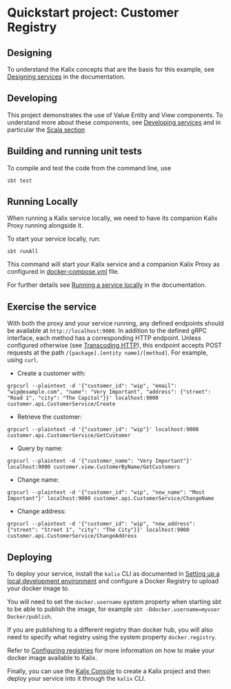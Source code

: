 # Quickstart project: Customer Registry

## Designing

To understand the Kalix concepts that are the basis for this example, see [Designing services](https://docs.kalix.io/developing/development-process-proto.html) in the documentation.

## Developing

This project demonstrates the use of Value Entity and View components.
To understand more about these components, see [Developing services](https://docs.kalix.io/services/)
and in particular the [Scala section](https://docs.kalix.io/java/)

## Building and running unit tests

To compile and test the code from the command line, use

```shell
sbt test
```

## Running Locally

When running a Kalix service locally, we need to have its companion Kalix Proxy running alongside it.

To start your service locally, run:

```shell
sbt runAll
```

This command will start your Kalix service and a companion Kalix Proxy as configured in [docker-compose.yml](./docker-compose.yml) file.

For further details see [Running a service locally](https://docs.kalix.io/developing/running-service-locally.html) in the documentation.

## Exercise the service

With both the proxy and your service running, any defined endpoints should be available at `http://localhost:9000`. In addition to the defined gRPC interface, each method has a corresponding HTTP endpoint. Unless configured otherwise (see [Transcoding HTTP](https://docs.kalix.io/java-protobuf/writing-grpc-descriptors-protobuf.html#_transcoding_http)), this endpoint accepts POST requests at the path `/[package].[entity name]/[method]`. For example, using `curl`.

* Create a customer with:

```shell
grpcurl --plaintext -d '{"customer_id": "wip", "email": "wip@example.com", "name": "Very Important", "address": {"street": "Road 1", "city": "The Capital"}}' localhost:9000  customer.api.CustomerService/Create
```

* Retrieve the customer:

```shell
grpcurl --plaintext -d '{"customer_id": "wip"}' localhost:9000  customer.api.CustomerService/GetCustomer
```

* Query by name:

```shell
grpcurl --plaintext -d '{"customer_name": "Very Important"}' localhost:9000 customer.view.CustomerByName/GetCustomers
```

* Change name:

```shell
grpcurl --plaintext -d '{"customer_id": "wip", "new_name": "Most Important"}' localhost:9000 customer.api.CustomerService/ChangeName
```

* Change address:

```shell
grpcurl --plaintext -d '{"customer_id": "wip", "new_address": {"street": "Street 1", "city": "The City"}}' localhost:9000 customer.api.CustomerService/ChangeAddress
```

## Deploying

To deploy your service, install the `kalix` CLI as documented in
[Setting up a local development environment](https://docs.kalix.io/setting-up/)
and configure a Docker Registry to upload your docker image to.

You will need to set the `docker.username` system property when starting sbt to be able to publish the image, for example `sbt -Ddocker.username=myuser Docker/publish`.

If you are publishing to a different registry than docker hub, you will also need to specify what registry using the system property `docker.registry`.

Refer to
[Configuring registries](https://docs.kalix.io/projects/container-registries.html)
for more information on how to make your docker image available to Kalix.

Finally, you can use the [Kalix Console](https://console.kalix.io)
to create a Kalix project and then deploy your service into it
through the `kalix` CLI. 
